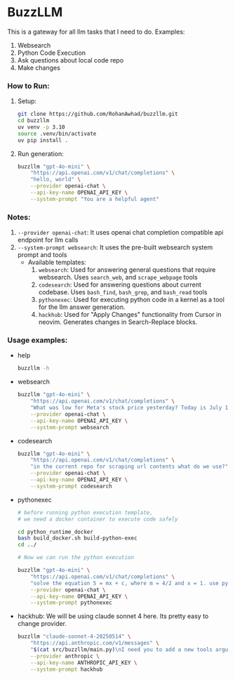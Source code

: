 # BuzzLLM

This is a gateway for all llm tasks that I need to do. Examples:
1. Websearch
2. Python Code Execution
3. Ask questions about local code repo
4. Make changes

### How to Run:

1. Setup:
    ```bash
    git clone https://github.com/RohanAwhad/buzzllm.git
    cd buzzllm
    uv venv -p 3.10
    source .venv/bin/activate
    uv pip install .
    ```

2. Run generation:
    ```bash
    buzzllm "gpt-4o-mini" \
        "https://api.openai.com/v1/chat/completions" \
        "hello, world" \
        --provider openai-chat \
        --api-key-name OPENAI_API_KEY \
        --system-prompt "You are a helpful agent" 
    ```

### Notes:

1. `--provider openai-chat`: It uses openai chat completion compatible api endpoint for llm calls
2. `--system-prompt websearch`: It uses the pre-built websearch system prompt and tools
    - Available templates:
        1. `websearch`: Used for answering general questions that require websearch. Uses `search_web`, and `scrape_webpage` tools
        2. `codesearch`: Used for answering questions about current codebase. Uses `bash_find`, `bash_grep`, and `bash_read` tools
        3. `pythonexec`: Used for executing python code in a kernel as a tool for the llm answer generation.
        4. `hackhub`: Used for "Apply Changes" functionality from Cursor in neovim. Generates changes in Search-Replace blocks.


### Usage examples:

- help
    ```bash
    buzzllm -h
    ```
- websearch
    ```bash
    buzzllm "gpt-4o-mini" \
        "https://api.openai.com/v1/chat/completions" \
        "What was low for Meta's stock price yesterday? Today is July 1, 2025" \
        --provider openai-chat \
        --api-key-name OPENAI_API_KEY \
        --system-prompt websearch 
    ```
- codesearch
    ```bash
    buzzllm "gpt-4o-mini" \
        "https://api.openai.com/v1/chat/completions" \
        "in the current repo for scraping url contents what do we use?" \
        --provider openai-chat \
        --api-key-name OPENAI_API_KEY \
        --system-prompt codesearch 
    ```
- pythonexec
    ```bash
    # before running python execution template,
    # we need a docker container to execute code safely

    cd python_runtime_docker
    bash build_docker.sh build-python-exec
    cd ../
    ```
    ```bash
    # Now we can run the python execution

    buzzllm "gpt-4o-mini" \
        "https://api.openai.com/v1/chat/completions" \
        "solve the equation 5 = mx + c, where m = 4/2 and x = 1. use python to write code and execute" \
        --provider openai-chat \
        --api-key-name OPENAI_API_KEY \
        --system-prompt pythonexec
    ```
- hackhub: We will be using claude sonnet 4 here. Its pretty easy to change provider.
    ```bash
    buzzllm "claude-sonnet-4-20250514" \
        "https://api.anthropic.com/v1/messages" \
        "$(cat src/buzzllm/main.py)\nI need you to add a new tools argument to cli. There will be multiple tools, and in help provide a list of available tools" \
        --provider anthropic \
        --api-key-name ANTHROPIC_API_KEY \
        --system-prompt hackhub
    ```
